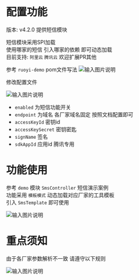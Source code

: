 # 配置功能

版本: v4.2.0 提供短信模块

短信模块采用SPI加载<br>
使用哪家的短信 引入哪家的依赖 即可动态加载<br>
目前支持: `阿里云` `腾讯云` 欢迎扩展PR其他

参考 `ruoyi-demo` pom文件写法
![输入图片说明](https://images.gitee.com/uploads/images/2022/0507/101022_82b165d9_1766278.png "屏幕截图.png")

修改配置文件

![输入图片说明](https://images.gitee.com/uploads/images/2022/0507/101743_961048d6_1766278.png "屏幕截图.png")

* `enabled` 为短信功能开关
* `endpoint` 为域名 各厂家域名固定 按照文档配置即可
* `accessKeyId` 密钥id
* `accessKeySecret` 密钥密匙
* `signName` 签名
* `sdkAppId` 应用id 腾讯专用

# 功能使用

参考 `demo` 模块 `SmsController` 短信演示案例<br>
功能采用 `模板模式` 动态加载对应厂家的工具模板<br>
引入 `SmsTemplate` 即可使用

![输入图片说明](https://images.gitee.com/uploads/images/2022/0507/101513_955e78c1_1766278.png "屏幕截图.png")

# 重点须知

由于各厂家参数解析不一致 请遵守以下规则

![输入图片说明](https://images.gitee.com/uploads/images/2022/0507/101648_35f4723a_1766278.png "屏幕截图.png")